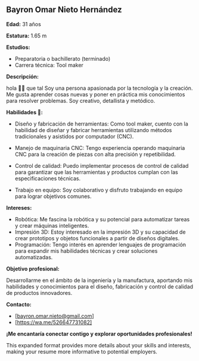 
## Bayron Omar Nieto Hernández

**Edad:** 31 años

**Estatura:** 1.65 m

**Estudios:**

* Preparatoria o bachillerato (terminado)
* Carrera técnica: Tool maker

**Descripción:**

hola 👋🏻 que tal Soy una persona apasionada por la tecnología y la creación.
Me gusta aprender cosas nuevas y poner en práctica mis conocimientos para resolver problemas.
Soy creativo, detallista y metódico.

**Habilidades 🦾:**

* Diseño y fabricación de herramientas: Como tool maker, cuento con la habilidad de diseñar y fabricar herramientas utilizando métodos tradicionales y asistidos por computador (CNC).

* Manejo de maquinaria CNC: Tengo experiencia operando maquinaria CNC para la creación de piezas con alta precisión y repetibilidad.
  
* Control de calidad: Puedo implementar procesos de control de calidad para garantizar que las herramientas y productos cumplan con las especificaciones técnicas.

* Trabajo en equipo: Soy colaborativo y disfruto trabajando en equipo para lograr objetivos comunes.

**Intereses:**

* Robótica: Me fascina la robótica y su potencial para automatizar tareas y crear máquinas inteligentes.
* Impresión 3D: Estoy interesado en la impresión 3D y su capacidad de crear prototipos y objetos funcionales a partir de diseños digitales.
* Programación: Tengo interés en aprender lenguajes de programación para expandir mis habilidades técnicas y crear soluciones automatizadas.

**Objetivo profesional:**

Desarrollarme en el ámbito de la ingeniería y la manufactura, aportando mis habilidades y conocimientos para el diseño, fabricación y control de calidad de productos innovadores. 

**Contacto:**

* [bayron.omar.nieto@gmail.com] 
* [https://wa.me/526647731082]

**¡Me encantaría conectar contigo y explorar oportunidades profesionales!**

This expanded format provides more details about your skills and interests, making your resume more informative to potential employers.
